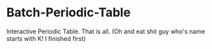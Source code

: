 Batch-Periodic-Table
====================

Interactive Periodic Table. That is all. (Oh and eat shit guy who's name starts with K! I finished first)